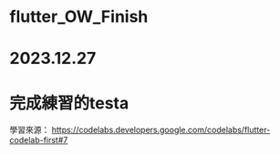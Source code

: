 # flutter_OW_Finish
2023.12.27
==================
完成練習的testa
==================
學習來源：
      https://codelabs.developers.google.com/codelabs/flutter-codelab-first#7
